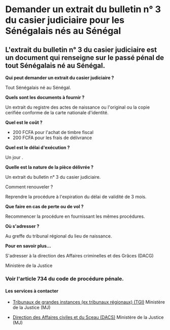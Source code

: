 # Demander un extrait du bulletin n° 3 du casier judiciaire pour les Sénégalais nés au Sénégal

L'extrait du bulletin n° 3 du casier judiciaire est un document qui renseigne sur le passé pénal de tout Sénégalais né au Sénégal.
----------------------------------------------------------------------------------------------------------------------------------

**Qui peut demander un extrait du casier judiciaire ?**

Tout Sénégalais né au Sénégal.  

**Quels sont les documents à fournir ?**  

Un extrait du registre des actes de naissance ou l'original ou la copie cerifiée conforme de la carte nationale d'identité.  

**Quel est le coût ?**  

*   200 FCFA pour l'achat de timbre fiscal
*   200 FCFA pour les frais de délivrance

**Quel est le délai d'exécution ?**

Un jour .  

**Quelle est la nature de la pièce délivrée ?**

Un extrait du bulletin n° 3 du casier judiciaire.

Comment renouveler ?

Reprendre la procédure à l'expiration du délai de validité de 3 mois.

**Que faire en cas de perte ou de vol ?**

Recommencer la procédure en fournissant les mêmes procédures.  

**Où s'adresser ?**

Au greffe du tribunal régional du lieu de naissance.  

**Pour en savoir plus...**

S'adresser à la direction des Affaires criminelles et des Grâces (DACG)

Ministère de la Justice  

### Voir l'article 734 du code de procédure pénale.

#### Les services à contacter

*   [Tribunaux de grandes instances (ex tribunaux régionaux) (TGI)](../../../services/tribunaux-de-grandes-instances-ex-tribunaux-regionaux-tgi.md) Ministère de la Justice (MJ)  
    
*   [Direction des Affaires civiles et du Sceau (DACS)](../../../services/direction-des-affaires-civiles-et-du-sceau-dacs.md) Ministère de la Justice (MJ)